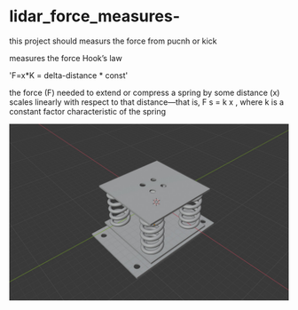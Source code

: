 # lidar_force_measures-
this project should measurs the force from pucnh or kick

measures the force Hook’s law 

'F=x*K = delta-distance * const'

 the force (F) needed to extend or compress a spring by some distance (x) scales linearly with respect to that distance—that is, F s = k x , where k is a constant factor characteristic of the spring
 
 
![](WhatsApp%20Image%202020-07-19%20at%2019.46.51.jpeg)
